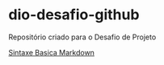 # dio-desafio-github
Repositório criado para o Desafio de Projeto

[Sintaxe Basica Markdown](https://www.markdownguide.org/getting-started/)
